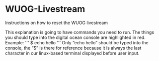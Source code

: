 # WUOG-Livestream
Instructions on how to reset the WUOG livestream

This explanation is going to have commands you need to run. The things you should type into the digital ocean console are highlighted in red.
Example:
'''
$ echo hello
'''
Only “echo hello” should be typed into the console, the “$” is there for reference because it is always the last character in our linux-based terminal displayed before user input.
